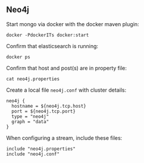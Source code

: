 ## Neo4j

Start mongo via docker with the docker maven plugin:

    docker -PdockerITs docker:start 

Confirm that elasticsearch is running:

    docker ps
  
Confirm that host and post(s) are in property file:
  
    cat neo4j.properties

Create a local file `neo4j.conf` with cluster details:

    neo4j {
      hostname = ${neo4j.tcp.host}
      port = ${neo4j.tcp.port}
      type = "neo4j"
      graph = "data"
    }

When configuring a stream, include these files:

    include "neo4j.properties"
    include "neo4j.conf"

